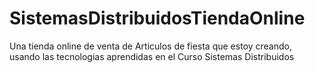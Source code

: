 # SistemasDistribuidosTiendaOnline
Una tienda online de venta de Articulos de fiesta que estoy creando, usando las tecnologias aprendidas en el Curso Sistemas Distribuidos
